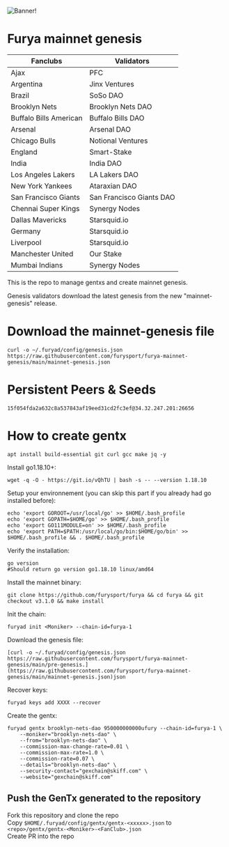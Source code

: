 ![Banner!](assets/loading.png)

# Furya mainnet genesis

| Fanclubs                      | Validators              |
| ----------------------------- | ----------------------- |
| Ajax                          | PFC                     |
| Argentina                     | Jinx Ventures           |
| Brazil                        | SoSo DAO                |
| Brooklyn Nets                 | Brooklyn Nets DAO       |
| Buffalo Bills American        | Buffalo Bills DAO       |
| Arsenal                       | Arsenal DAO             |
| Chicago Bulls                 | Notional Ventures       |
| England                       | Smart-Stake             |
| India                         | India DAO               |
| Los Angeles Lakers            | LA Lakers DAO           |
| New York Yankees              | Ataraxian DAO           |
| San Francisco Giants          | San Francisco Giants DAO|
| Chennai Super Kings           | Synergy Nodes           |
| Dallas Mavericks              | Starsquid.io            |
| Germany                       | Starsquid.io            |
| Liverpool                     | Starsquid.io            |
| Manchester United             | Our Stake               |
| Mumbai Indians                | Synergy Nodes           |



This is the repo to manage gentxs and create mainnet genesis.



Genesis validators download the latest genesis from the new "mainnet-genesis" release. 

# Download the mainnet-genesis file

```shell
curl -o ~/.furyad/config/genesis.json https://raw.githubusercontent.com/furysport/furya-mainnet-genesis/main/mainnet-genesis.json
```

# Persistent Peers & Seeds

```shell
15f054fda2a632c8a537843af19eed31cd2fc3ef@34.32.247.201:26656
```
##
##

# How to create gentx

```shell
apt install build-essential git curl gcc make jq -y
```

Install go1.18.10+:

```shell
wget -q -O - https://git.io/vQhTU | bash -s -- --version 1.18.10
```

Setup your environnement (you can skip this part if you already had go installed before):

```shell
echo 'export GOROOT=/usr/local/go' >> $HOME/.bash_profile
echo 'export GOPATH=$HOME/go' >> $HOME/.bash_profile
echo 'export GO111MODULE=on' >> $HOME/.bash_profile
echo 'export PATH=$PATH:/usr/local/go/bin:$HOME/go/bin' >> $HOME/.bash_profile && . $HOME/.bash_profile
```

Verify the installation:

```shell
go version
#Should return go version go1.18.10 linux/amd64
```

Install the mainnet binary:

```shell
git clone https://github.com/furysport/furya && cd furya && git checkout v3.1.0 && make install
```

Init the chain:

```shell
furyad init <Moniker> --chain-id=furya-1
```

Download the genesis file:

```shell
[curl -o ~/.furyad/config/genesis.json https://raw.githubusercontent.com/furysport/furya-mainnet-genesis/main/pre-genesis.](https://raw.githubusercontent.com/furysport/furya-mainnet-genesis/main/mainnet-genesis.json)json
```
Recover keys:

```shell
furyad keys add XXXX --recover 
```
Create the gentx:

```shell
furyad gentx brooklyn-nets-dao 950000000000ufury --chain-id=furya-1 \
    --moniker="brooklyn-nets-dao" \
    --from="brooklyn-nets-dao" \
    --commission-max-change-rate=0.01 \
    --commission-max-rate=1.0 \
    --commission-rate=0.07 \
    --details="brooklyn-nets-dao" \
    --security-contact="gexchain@skiff.com" \
    --website="gexchain@skiff.com"
```

## Push the GenTx generated to the repository

Fork this repository and clone the repo    
Copy `$HOME/.furyad/config/gentx/gentx-<xxxxx>.json` to `<repo>/gentx/gentx-<Moniker>-<FanClub>.json`  
Create PR into the repo

##

##

